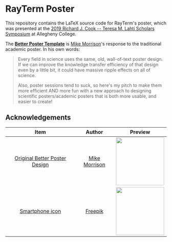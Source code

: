 # RayTerm Poster

This repository contains the LaTeX source code for RayTerm's poster, which was
presented at the [2019 Richard J. Cook -- Teresa M. Lahti Scholars Symposium](https://sites.allegheny.edu/research/scholars-symposium-2019/)
at Allegheny College.

The [**Better Poster Template**](https://github.com/rafaelbailo/betterposter-latex-template) is [Mike Morrison](https://twitter.com/mikemorrison)'s response to the traditional academic poster. In his own words:
> Every field in science uses the same, old, wall-of-text poster design. If we can improve the knowledge transfer efficiency of that design even by a little bit, it could have massive ripple effects on all of science.
>
> Also, poster sessions tend to suck, so here's my pitch to make them more efficient AND more fun with a new approach to designing scientific posters/academic posters that is both more usable, and easier to create!


## Acknowledgements

| Item | Author | Preview |
|:-------:|:-------:|:------:|
|[Original Better Poster Design](https://t.co/6WRGQK63g6)|[Mike Morrison](https://twitter.com/mikemorrison)|<img src="https://pbs.twimg.com/media/D2o9U6iX0AEkolp.jpg" height="150px" />|
|[Smartphone icon](https://www.flaticon.com/free-icon/smartphone_65680)|[Freepik](https://www.flaticon.com/authors/freepik)|<img src="https://raw.githubusercontent.com/rafaelbailo/betterposter-latex-template/master/img/smartphoneBlack.png" height="150px" />|
